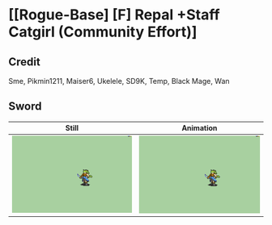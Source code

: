 # [\[Rogue-Base\] \[F\] Repal +Staff Catgirl \(Community Effort\)]

## Credit

Sme, Pikmin1211, Maiser6, Ukelele, SD9K, Temp, Black Mage, Wan
	
## Sword

| Still | Animation |
| :---: | :-------: |
| ![Sword still](./Sword_000.png) | ![Sword animation](./Sword.gif) |
